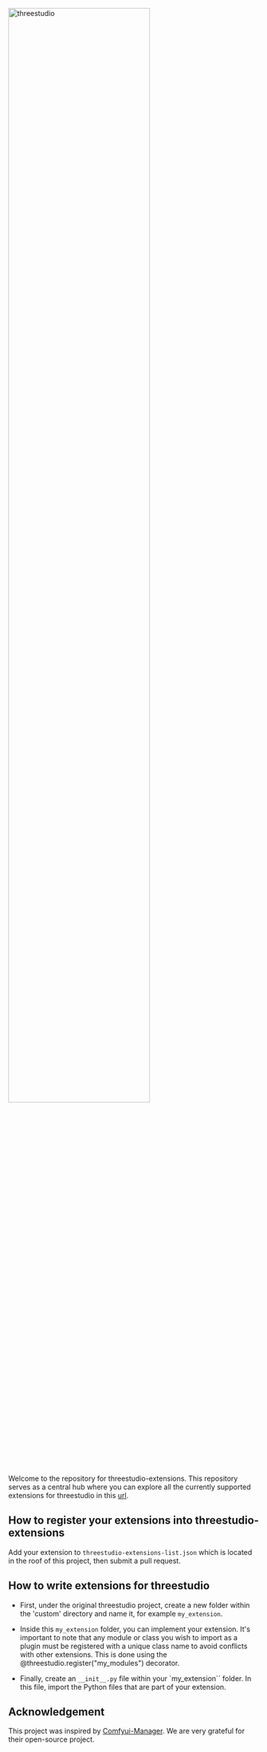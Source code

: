 <p align="left">
<img alt="threestudio" src="https://github.com/threestudio-project/threestudio-extensions/assets/24589363/ae3a22e3-2ee0-4ffe-85c6-dbe50e64f5b0" width="75%">
</p>

Welcome to the repository for threestudio-extensions. This repository serves as a central hub where you can explore all the currently supported extensions for threestudio in this [url](https://threestudio-project.github.io/threestudio-extensions/).

## How to register your extensions into threestudio-extensions

Add your extension to `threestudio-extensions-list.json` which is located in the roof of this project, then submit a pull request.

## How to write extensions for threestudio

- First, under the original threestudio project, create a new folder within the 'custom' directory and name it, for example `my_extension`.

- Inside this `my_extension` folder, you can implement your extension. It's important to note that any module or class you wish to import as a plugin must be registered with a unique class name to avoid conflicts with other extensions. This is done using the @threestudio.register("my_modules") decorator.

- Finally, create an `__init__.py` file within your `my_extension`` folder. In this file, import the Python files that are part of your extension.

## Acknowledgement

This project was inspired by [Comfyui-Manager](https://github.com/ltdrdata/ComfyUI-Manager). We are very grateful for their open-source project. 

